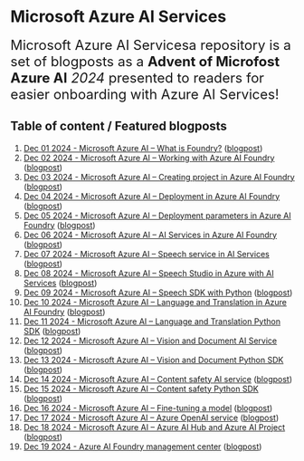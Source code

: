 <!-- README.md was wriiten in beautiful MacDown  -->
# Microsoft Azure AI Services




<span style="font-size: x-large; font-weight: normal;">Microsoft Azure AI Servicesa  repository is 
a set of blogposts as a **Advent of Microfost Azure AI** _2024_ presented to readers for easier onboarding with Azure AI Services! </span>


## Table of content / Featured blogposts 

1. [Dec 01 2024 -  Microsoft Azure AI – What is Foundry?](https://github.com/tomaztk/.md) ([blogpost](https://tomaztsql.wordpress.com/2024/12/01/advent-of-2024-day-1-microsoft-azure-ai-what-is-foundry/))
2. [Dec 02 2024 - Microsoft Azure AI – Working with Azure AI Foundry](https://github.com/tomaztk.md) ([blogpost](https://tomaztsql.wordpress.com/2024/12/02/advent-of-2024-day-2-microsoft-azure-ai-working-with-azure-ai-foundry/))
3. [Dec 03 2024 - Microsoft Azure AI – Creating project in Azure AI Foundry](https://github.com/tomaztk/.md) ([blogpost](https://tomaztsql.wordpress.com/2024/12/03/advent-of-2024-day-3-microsoft-azure-ai-creating-project-in-azure-ai-foundry/))
4. [Dec 04 2024 - Microsoft Azure AI – Deployment in Azure AI Foundry](https://github.com/tomaztk/.md) ([blogpost](https://tomaztsql.wordpress.com/2024/12/04/advent-of-2024-day-4-microsoft-azure-ai-deployment-in-azure-ai-foundry/))
5. [Dec 05 2024 - Microsoft Azure AI – Deployment parameters in Azure AI Foundry](https://github.com/tomaztk/.md) ([blogpost](https://tomaztsql.wordpress.com/2024/12/05/advent-of-2024-day-5-microsoft-azure-ai-deployment-parameters-in-azure-ai-foundry/))
6. [Dec 06 2024 - Microsoft Azure AI – AI Services in Azure AI Foundry](https://github.com/tomaztk/.md) ([blogpost](https://tomaztsql.wordpress.com/2024/12/06/advent-of-2024-day-6-microsoft-azure-ai-ai-services-in-azure-ai-foundry/))
7. [Dec 07 2024 - Microsoft Azure AI – Speech service in AI Services](https://github.com/tomaztk/.md) ([blogpost](https://tomaztsql.wordpress.com/2024/12/08/advent-of-2024-day-7-microsoft-azure-ai-speech-service-in-ai-services/))
8. [Dec 08 2024 - Microsoft Azure AI – Speech Studio in Azure with AI Services](https://github.com/tomaztk/.md) ([blogpost](https://tomaztsql.wordpress.com/2024/12/08/advent-of-2024-day-8-microsoft-azure-ai-speech-studio-in-azure-with-ai-services/))
9. [Dec 09 2024 - Microsoft Azure AI – Speech SDK with Python](https://github.com/tomaztk/.md) ([blogpost](https://tomaztsql.wordpress.com/2024/12/09/advent-of-2024-day-9-microsoft-azure-ai-speech-sdk-with-python/))
10. [Dec 10 2024 - Microsoft Azure AI – Language and Translation in Azure AI Foundry](https://github.com/tomaztk/.md) ([blogpost](https://tomaztsql.wordpress.com/2024/12/10/advent-of-2024-day-10-microsoft-azure-ai-language-and-translation-in-azure-ai-foundry/))
11. [Dec 11 2024 - Microsoft Azure AI – Language and Translation Python SDK](https://github.com/tomaztk/.md) ([blogpost](https://tomaztsql.wordpress.com/2024/12/11/advent-of-2024-day-11-microsoft-azure-ai-language-and-translation-in-azure-ai-foundry/))
12. [Dec 12 2024 - Microsoft Azure AI – Vision and Document AI Service](https://github.com/tomaztk/.md) ([blogpost](https://tomaztsql.wordpress.com/2024/12/12/advent-of-2024-day-12-microsoft-azure-ai-vision-and-document-ai-service/))
13. [Dec 13 2024 - Microsoft Azure AI – Vision and Document Python SDK](https://github.com/tomaztk/.md) ([blogpost](https://tomaztsql.wordpress.com/2024/12/13/advent-of-2024-day-13-microsoft-azure-ai-vision-and-document-python-sdk/))
14. [Dec 14 2024 - Microsoft Azure AI – Content safety AI service](https://github.com/tomaztk/.md) ([blogpost](https://tomaztsql.wordpress.com/2024/12/14/advent-of-2024-day-14-microsoft-azure-ai-content-safety-ai-service/))
15. [Dec 15 2024 - Microsoft Azure AI – Content safety Python SDK](https://github.com/tomaztk/.md) ([blogpost](https://tomaztsql.wordpress.com/2024/12/15/advent-of-2024-day-15-microsoft-azure-ai-content-safety-python-sdk/))
16. [Dec 16 2024 - Microsoft Azure AI – Fine-tuning a model](https://github.com/tomaztk/.md) ([blogpost](https://tomaztsql.wordpress.com/2024/12/16/advent-of-2024-day-16-microsoft-azure-ai-fine-tuning-a-model/))
17. [Dec 17 2024 - Microsoft Azure AI – Azure OpenAI service](https://github.com/tomaztk/.md) ([blogpost](https://tomaztsql.wordpress.com/2024/12/17/advent-of-2024-day-17-microsoft-azure-ai-azure-openai-service/))
18. [Dec 18 2024 - Microsoft Azure AI – Azure AI Hub and Azure AI Project](https://github.com/tomaztk/.md) ([blogpost](https://tomaztsql.wordpress.com/2024/12/18/advent-of-2024-day-18-microsoft-azure-ai-azure-ai-hub-and-azure-ai-project/))
19. [Dec 19 2024 - Azure AI Foundry management center](https://github.com/tomaztk/.md) ([blogpost](https://tomaztsql.wordpress.com/2024/12/19/advent-of-2024-day-19-microsoft-azure-ai-azure-ai-foundry-management-center/))

